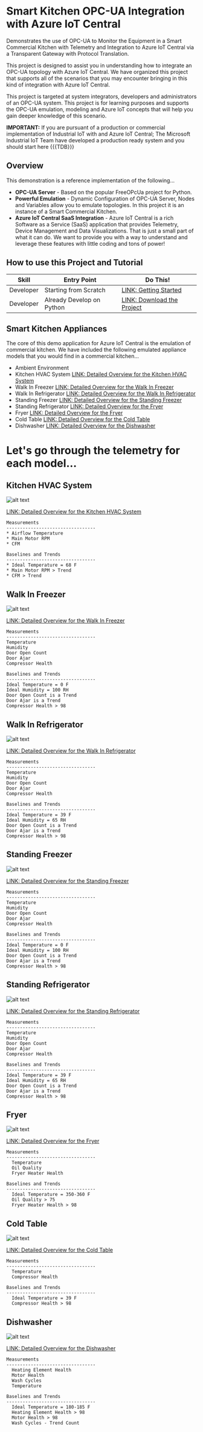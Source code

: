 # Smart Kitchen OPC-UA Integration with Azure IoT Central
Demonstrates the use of OPC-UA to Monitor the Equipment in a Smart Commercial Kitchen with Telemetry and Integration to Azure IoT Central via a Transparent Gateway with Protocol Translation.

This project is designed to assist you in understanding how to integrate an OPC-UA topology with Azure IoT Central. We have organized this project that supports all of the scenarios that you may encounter bringing in this kind of integration with Azure IoT Central.

This project is targeted at system integrators, developers and administrators of an OPC-UA system. This project is for learning purposes and supports the OPC-UA emulation, modeling and Azure IoT concepts that will help you gain deeper knowledge of this scenario.

<b>IMPORTANT:</b> If you are pursuant of a production or commercial implementation of Industrial IoT with and Azure IoT Central; The Microsoft Industrial IoT Team have developed a production ready system and you should start here {{{TDB}}}

## Overview
This demonstration is a reference implementation of the following...

* <b>OPC-UA Server</b> - Based on the popular FreeOPcUa project for Python.
* <b>Powerful Emulation</b> - Dynamic Configuration of OPC-UA Server, Nodes and Variables allow you to emulate topologies. In this project it is an instance of a Smart Commercial Kitchen.
* <b>Azure IoT Central SaaS Integration</b> - Azure IoT Central is a rich Software as a Service (SaaS) application that provides Telemetry, Device Management and Data Visualizations. That is just a small part of what it can do. We want to provide you with a way to understand and leverage these features with little coding and tons of power!

## How to use this Project and Tutorial
| Skill | Entry Point | Do This! |
|---|---|---|
| Developer | Starting from Scratch | [LINK: Getting Started](./developer-getting-started.md) |
| Developer | Already Develop on Python  | [LINK: Download the Project](./developer-getting-started.md) |


## Smart Kitchen Appliances
The core of this demo application for Azure IoT Central is the emulation of commercial kitchen. We have included the following emulated appliance models that you would find in a commercial kitchen...

* Ambient Environment
* Kitchen HVAC System [LINK: Detailed Overview for the Kitchen HVAC System](./KitchenHVACSystemOverview.md)
* Walk In Freezer [LINK: Detailed Overview for the Walk In Freezer](./WalkInFreezerOverview.md)
* Walk In Refrigerator [LINK: Detailed Overview for the Walk In Refrigerator](./WalkInRefrigeratorOverview.md)
* Standing Freezer [LINK: Detailed Overview for the Standing Freezer](./StandingFreezerOverview.md)
* Standing Refrigerator [LINK: Detailed Overview for the Fryer](./StandingRefrigeratorOverview.md)
* Fryer [LINK: Detailed Overview for the Fryer](./FryerOverview.md)
* Cold Table [LINK: Detailed Overview for the Cold Table](./ColdTableOverview.md)
* Dishwasher [LINK: Detailed Overview for the Dishwasher](./DishwasherOverview.md)

# Let's go through the telemetry for each model...

## Kitchen HVAC System
![alt text](./Assets/commercial-hvac-header.png "Kitchen HVAC System") 

[LINK: Detailed Overview for the Kitchen HVAC System](./KitchenHVACSystemOverview.md)

    Measurements
    ---------------------------------
    * Airflow Temperature
    * Main Motor RPM
    * CFM

    Baselines and Trends
    ---------------------------------
    * Ideal Temperature = 68 F
    * Main Motor RPM > Trend
    * CFM > Trend

## Walk In Freezer
![alt text](./Assets/commercial-walkin-freezer-header.png "Walk In Freezer") 

[LINK: Detailed Overview for the Walk In Freezer](./WalkInFreezerOverview.md)

    Measurements
    ---------------------------------
    Temperature
    Humidity
    Door Open Count
    Door Ajar
    Compressor Health

    Baselines and Trends
    ---------------------------------
    Ideal Temperature = 0 F
    Ideal Humidity = 100 RH
    Door Open Count is a Trend
    Door Ajar is a Trend
    Compressor Health > 98

## Walk In Refrigerator
![alt text](./Assets/commercial-walkin-fridge-header.png "Walk In Refrigerator") 

[LINK: Detailed Overview for the Walk In Refrigerator](./WalkInRefrigeratorOverview.md)

    Measurements
    ---------------------------------
    Temperature
    Humidity
    Door Open Count
    Door Ajar
    Compressor Health

    Baselines and Trends
    ---------------------------------
    Ideal Temperature = 39 F
    Ideal Humidity = 65 RH
    Door Open Count is a Trend
    Door Ajar is a Trend
    Compressor Health > 98

## Standing Freezer
![alt text](./Assets/commercial-standing-freezer-header.png "Standing Freezer")

[LINK: Detailed Overview for the Standing Freezer](./StandingFreezerOverview.md)

    Measurements
    ---------------------------------
    Temperature
    Humidity
    Door Open Count
    Door Ajar
    Compressor Health

    Baselines and Trends
    ---------------------------------
    Ideal Temperature = 0 F
    Ideal Humidity = 100 RH
    Door Open Count is a Trend
    Door Ajar is a Trend
    Compressor Health > 98

## Standing Refrigerator
![alt text](./Assets/commercial-standing-fridge-header.png "Standing Refrigerator")

[LINK: Detailed Overview for the Standing Refrigerator](./StandingRefrigeratorOverview.md)

    Measurements
    ---------------------------------
    Temperature
    Humidity
    Door Open Count
    Door Ajar
    Compressor Health

    Baselines and Trends
    ---------------------------------
    Ideal Temperature = 39 F
    Ideal Humidity = 65 RH
    Door Open Count is a Trend
    Door Ajar is a Trend
    Compressor Health > 98

## Fryer
![alt text](./Assets/commercial-fryer-header.png "Fryer")

[LINK: Detailed Overview for the Fryer](./FryerOverview.md)

    Measurements
    ---------------------------------
      Temperature
      Oil Quality
      Fryer Heater Health

    Baselines and Trends
    ---------------------------------
      Ideal Temperature = 350-360 F
      Oil Quality > 75
      Fryer Heater Health > 98

## Cold Table
![alt text](./Assets/commercial-cold-table.png "Cold Table")

[LINK: Detailed Overview for the Cold Table](./FryerOverview.md)

    Measurements
    ---------------------------------
      Temperature
      Compressor Health

    Baselines and Trends
    ---------------------------------
      Ideal Temperature = 39 F
      Compressor Health > 98

## Dishwasher
![alt text](./Assets/commercial-dishwasher.png "Dishwasher")

[LINK: Detailed Overview for the Dishwasher](./DishwasherOverview.md)

    Measurements
    ---------------------------------
      Heating Element Health
      Motor Health
      Wash Cycles
      Temperature

    Baselines and Trends
    ---------------------------------
      Ideal Temperature = 180-185 F
      Heating Element Health > 98
      Motor Health > 98
      Wash Cycles - Trend Count
